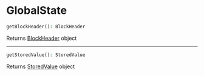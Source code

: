 # GlobalState

```php
getBlockHeader(): BlockHeader
```
Returns [BlockHeader](BlockHeader.md) object

---
```php
getStoredValue(): StoredValue
```
Returns [StoredValue](StoredValue.md) object
